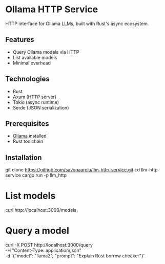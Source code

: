 # Ollama HTTP Service

HTTP interface for Ollama LLMs, built with Rust's async ecosystem.

## Features
- Query Ollama models via HTTP
- List available models
- Minimal overhead

## Technologies
- Rust
- Axum (HTTP server)
- Tokio (async runtime)
- Serde (JSON serialization)

## Prerequisites
- [Ollama](https://ollama.com/) installed 
- Rust toolchain

## Installation

git clone https://github.com/savonaarola/llm-http-service.git
cd llm-http-service
cargo run -p llm_http

# List models
curl http://localhost:3000/models

# Query a model
curl -X POST http://localhost:3000/query \
  -H "Content-Type: application/json" \
  -d '{"model": "llama2", "prompt": "Explain Rust borrow checker"}'